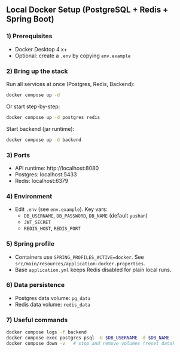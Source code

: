 ## Local Docker Setup (PostgreSQL + Redis + Spring Boot)

### 1) Prerequisites
- Docker Desktop 4.x+
- Optional: create a `.env` by copying `env.example`

### 2) Bring up the stack
Run all services at once (Postgres, Redis, Backend):
```bash
docker compose up -d
```

Or start step-by-step:
```bash
docker compose up -d postgres redis
```

Start backend (jar runtime):
```bash
docker compose up -d backend
```


### 3) Ports
- API runtime: http://localhost:8080
- Postgres: localhost:5433
- Redis: localhost:6379

### 4) Environment
- Edit `.env` (see `env.example`). Key vars:
  - `DB_USERNAME`, `DB_PASSWORD`, `DB_NAME` (default `yushan`)
  - `JWT_SECRET`
  - `REDIS_HOST`, `REDIS_PORT`

### 5) Spring profile
- Containers use `SPRING_PROFILES_ACTIVE=docker`. See `src/main/resources/application-docker.properties`.
- Base `application.yml` keeps Redis disabled for plain local runs.

### 6) Data persistence
- Postgres data volume: `pg_data`
- Redis data volume: `redis_data`

### 7) Useful commands
```bash
docker compose logs -f backend
docker compose exec postgres psql -U $DB_USERNAME -d $DB_NAME
docker compose down -v   # stop and remove volumes (reset data)
```